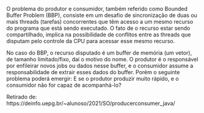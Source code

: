 <p>O problema do produtor e consumidor, também referido como Bounded Buffer Problem (BBP), consiste em um desafio de sincronização de duas ou mais threads (tarefas) concorrentes que têm acesso a um mesmo recurso do programa que está sendo executado. O fato de o recurso estar sendo compartilhado, implica na possibilidade de conflitos entre as threads que disputam pelo controle da CPU para acessar esse mesmo recurso.

No caso do BBP, o recurso disputado é um buffer de memória (um vetor), de tamanho limitado/fixo, daí o motivo do nome. O produtor é o responsável por enfileirar novos jobs ou dados nesse buffer, e o consumidor assume a responsabilidade de extrair esses dados do buffer. Porém o seguinte problema poderá emergir: E se o produtor produzir muito rápido, e o consumidor não for capaz de acompanhá-lo?</p>

<p>Retirado de: https://deinfo.uepg.br/~alunoso/2021/SO/producerconsumer_java/</p>